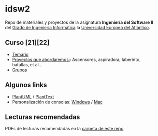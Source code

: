 # idsw2
Repo de materiales y proyectos de la asignatura **Ingeniería del Software II** del [Grado de Ingeniería Informática](https://www.uneatlantico.es/escuela-politecnica-superior/estudios-grado-oficial-en-ingenieria-informatica) la [Universidad Europea del Atlántico](https://www.uneatlantico.es). 

## Curso [21][22]
* [Temario](docs/temario.md)
* [Proyectos que abordaremos:](docs/proyectos.md): Ascensores, aspiradora, laberinto, batallas, et al...
* [Grupos](docs/grupos.md)

## Algunos links
* [PlantUML](http://www.plantuml.com) / [PlantText](http://www.planttext.com)
* Personalización de consolas: [Windows](https://www.hanselman.com/blog/my-ultimate-powershell-prompt-with-oh-my-posh-and-the-windows-terminal) / [Mac](https://ohmyposh.dev/docs/macos)
## Lecturas recomendadas
PDFs de lecturas recomendadas en la [carpeta de este repo](./lecturas/).